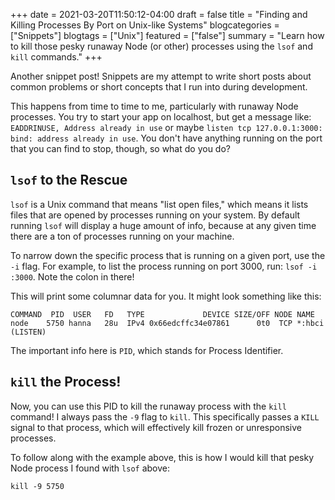 +++
date = 2021-03-20T11:50:12-04:00
draft = false
title = "Finding and Killing Processes By Port on Unix-like Systems"
blogcategories = ["Snippets"]
blogtags = ["Unix"]
featured = ["false"]
summary = "Learn how to kill those pesky runaway Node (or other) processes using the `lsof` and `kill` commands."
+++

Another snippet post! Snippets are my attempt to write short posts about common problems or short concepts that I run into during development.

This happens from time to time to me, particularly with runaway Node processes. You try to start your app on localhost, but get a message like: `EADDRINUSE, Address already in use` or maybe `listen tcp 127.0.0.1:3000: bind: address already in use`. You don't have anything running on the port that you can find to stop, though, so what do you do?

## `lsof` to the Rescue

`lsof` is a Unix command that means "list open files," which means it lists files that are opened by processes running on your system. By default running `lsof` will display a huge amount of info, because at any given time there are a ton of processes running on your machine.

To narrow down the specific process that is running on a given port, use the `-i` flag. For example, to list the process running on port 3000, run: `lsof -i :3000`. Note the colon in there!

This will print some columnar data for you. It might look something like this:

```text
COMMAND  PID  USER   FD   TYPE             DEVICE SIZE/OFF NODE NAME
node    5750 hanna   28u  IPv4 0x66edcffc34e07861      0t0  TCP *:hbci (LISTEN)
```

The important info here is `PID`, which stands for Process Identifier.

## `kill` the Process!

Now, you can use this PID to kill the runaway process with the `kill` command! I always pass the `-9` flag to `kill`. This specifically passes a `KILL` signal to that process, which will effectively kill frozen or unresponsive processes.

To follow along with the example above, this is how I would kill that pesky Node process I found with `lsof` above:

```text
kill -9 5750
```
